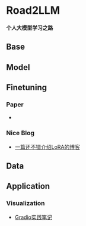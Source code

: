 # Road2LLM
**个人大模型学习之路**

## Base

## Model

## Finetuning

### Paper

- 

### Nice Blog 

- [一篇还不错介绍LoRA的博客](https://zhuanlan.zhihu.com/p/702629428)



## Data

## Application

### Visualization

- [Gradio实践笔记](https://datawhaler.feishu.cn/wiki/O9D6wi6gaiUKKdkuWgTcfBwHnpc)

